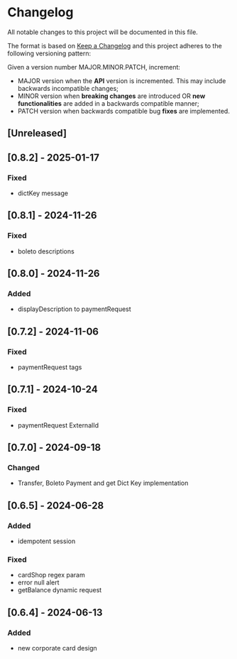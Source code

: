 # Changelog

All notable changes to this project will be documented in this file.

The format is based on [Keep a Changelog](https://keepachangelog.com/en/1.0.0/)
and this project adheres to the following versioning pattern:

Given a version number MAJOR.MINOR.PATCH, increment:

- MAJOR version when the **API** version is incremented. This may include backwards incompatible changes;
- MINOR version when **breaking changes** are introduced OR **new functionalities** are added in a backwards compatible manner;
- PATCH version when backwards compatible bug **fixes** are implemented.


## [Unreleased]

## [0.8.2] - 2025-01-17
### Fixed
- dictKey message

## [0.8.1] - 2024-11-26
### Fixed
- boleto descriptions

## [0.8.0] - 2024-11-26
### Added
- displayDescription to paymentRequest

## [0.7.2] - 2024-11-06
### Fixed
- paymentRequest tags

## [0.7.1] - 2024-10-24
### Fixed
- paymentRequest ExternalId

## [0.7.0] - 2024-09-18
### Changed
- Transfer, Boleto Payment and get Dict Key implementation

## [0.6.5] - 2024-06-28
### Added
- idempotent session
### Fixed
- cardShop regex param
- error null alert
- getBalance dynamic request

## [0.6.4] - 2024-06-13
### Added
- new corporate card design
